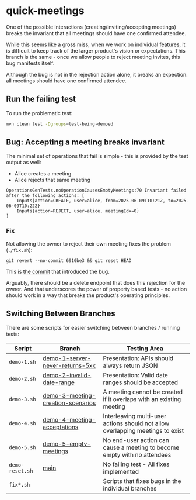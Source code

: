 # quick-meetings

One of the possible interactions (creating/inviting/accepting meetings) breaks the
invariant that all meetings should have one confirmed attendee.

While this seems like a gross miss, when we work on individual features, it is difficult
to keep track of the larger product's vision or expectations. This branch is the same -
once we allow people to reject meeting invites, this bug manifests itself.

Although the bug is not in the rejection action alone, it breaks an expection: all
meetings should have one confirmed attendee.

## Run the failing test

To run the problematic test:

```bash
mvn clean test -Dgroups=test-being-demoed
```

## Bug: Accepting a meeting breaks invariant

The minimal set of operations that fail is simple - this is provided by the test output as well:

- Alice creates a meeting
- Alice rejects that same meeting

```
OperationsGenTests.noOperationCausesEmptyMeetings:70 Invariant failed after the following actions: [
    Inputs{action=CREATE, user=alice, from=2025-06-09T10:21Z, to=2025-06-09T10:22Z}
    Inputs{action=REJECT, user=alice, meetingIdx=0}
]
```

### Fix

Not allowing the owner to reject their own meeting fixes the problem (`./fix.sh`):

```
git revert --no-commit 6910be3 && git reset HEAD
```

This is [the commit](https://github.com/mourjo/quick-meetings/commit/6910be3ff273401623dab163733bcdad816a4b38) that introduced the bug.

Arguably, there should be a delete endpoint that does this rejection for the owner. And that
underscores the power of property based tests - no action should work in a way that breaks the
product's operating principles.

## Switching Between Branches

There are some scripts for easier switching between branches / running tests:

| Script            | Branch                                                                                                               | Testing Area                                                                   |
|-------------------|----------------------------------------------------------------------------------------------------------------------|--------------------------------------------------------------------------------|
| `demo-1.sh`     | [demo-1-server-never-returns-5xx](https://github.com/mourjo/quick-meetings/tree/demo-1-server-never-returns-5xx)     | Presentation: APIs should always return JSON                                   |
| `demo-2.sh`     | [demo-2-invalid-date-range](https://github.com/mourjo/quick-meetings/tree/demo-2-invalid-date-range)                 | Presentation: Valid date ranges should be accepted                             |
| `demo-3.sh`     | [demo-3-meeting-creation-scenarios](https://github.com/mourjo/quick-meetings/tree/demo-3-meeting-creation-scenarios) | A meeting cannot be created if it overlaps with an existing meeting            |
| `demo-4.sh`     | [demo-4-meeting-acceptations](https://github.com/mourjo/quick-meetings/tree/demo-4-meeting-acceptations)             | Interleaving multi-user actions should not allow overlapping meetings to exist |
| `demo-5.sh`     | [demo-5-empty-meetings](https://github.com/mourjo/quick-meetings/tree/demo-5-empty-meetings)                         | No end-user action can cause a meeting to become empty with no attendees       |
| `demo-reset.sh` | [main](https://github.com/mourjo/quick-meetings/)                                                                    | No failing test - All fixes implemented                                        |
| `fix*.sh`       |                                                                                                                      | Scripts that fixes bugs in the individual branches                             |
